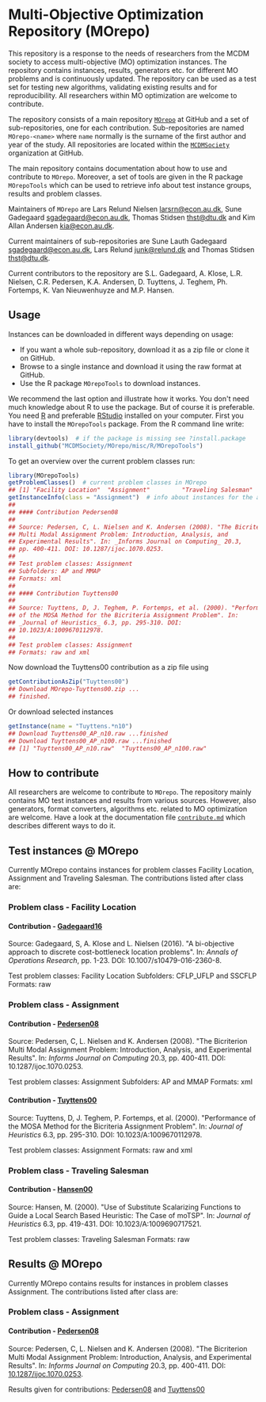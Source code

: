 
Multi-Objective Optimization Repository (MOrepo)
================================================

This repository is a response to the needs of researchers from the MCDM society to access multi-objective (MO) optimization instances. The repository contains instances, results, generators etc. for different MO problems and is continuously updated. The repository can be used as a test set for testing new algorithms, validating existing results and for reproducibility. All researchers within MO optimization are welcome to contribute.

The repository consists of a main repository [`MOrepo`](https://github.com/MCDMSociety/MOrepo) at GitHub and a set of sub-repositories, one for each contribution. Sub-repositories are named `MOrepo-<name>` where `name` normally is the surname of the first author and year of the study. All repositories are located within the [`MCDMSociety`](https://github.com/MCDMSociety/) organization at GitHub.

The main repository contains documentation about how to use and contribute to `MOrepo`. Moreover, a set of tools are given in the R package `MOrepoTools` which can be used to retrieve info about test instance groups, results and problem classes.

Maintainers of `MOrepo` are Lars Relund Nielsen <larsrn@econ.au.dk>, Sune Gadegaard <sgadegaard@econ.au.dk>, Thomas Stidsen <thst@dtu.dk> and Kim Allan Andersen <kia@econ.au.dk>.

Current maintainers of sub-repositories are Sune Lauth Gadegaard <sgadegaard@econ.au.dk>, Lars Relund <junk@relund.dk> and Thomas Stidsen <thst@dtu.dk>.

Current contributors to the repository are S.L. Gadegaard, A. Klose, L.R. Nielsen, C.R. Pedersen, K.A. Andersen, D. Tuyttens, J. Teghem, Ph. Fortemps, K. Van Nieuwenhuyze and M.P. Hansen.

Usage
-----

Instances can be downloaded in different ways depending on usage:

-   If you want a whole sub-repository, download it as a zip file or clone it on GitHub.
-   Browse to a single instance and download it using the raw format at GitHub.
-   Use the R package `MOrepoTools` to download instances.

We recommend the last option and illustrate how it works. You don't need much knowledge about R to use the package. But of course it is preferable. You need [R](https://www.r-project.org/) and preferable [RStudio](https://www.rstudio.com/) installed on your computer. First you have to install the `MOrepoTools` package. From the R command line write:

``` r
library(devtools)  # if the package is missing see ?install.package 
install_github("MCDMSociety/MOrepo/misc/R/MOrepoTools")
```

To get an overview over the current problem classes run:

``` r
library(MOrepoTools)
getProblemClasses()  # current problem classes in MOrepo
## [1] "Facility Location"  "Assignment"         "Traveling Salesman"
getInstanceInfo(class = "Assignment")  # info about instances for the assignment problem
## 
## #### Contribution Pedersen08
## 
## Source: Pedersen, C, L. Nielsen and K. Andersen (2008). "The Bicriterion
## Multi Modal Assignment Problem: Introduction, Analysis, and
## Experimental Results". In: _Informs Journal on Computing_ 20.3,
## pp. 400-411. DOI: 10.1287/ijoc.1070.0253.
## 
## Test problem classes: Assignment  
## Subfolders: AP and MMAP  
## Formats: xml  
## 
## #### Contribution Tuyttens00
## 
## Source: Tuyttens, D, J. Teghem, P. Fortemps, et al. (2000). "Performance
## of the MOSA Method for the Bicriteria Assignment Problem". In:
## _Journal of Heuristics_ 6.3, pp. 295-310. DOI:
## 10.1023/A:1009670112978.
## 
## Test problem classes: Assignment  
## Formats: raw and xml
```

Now download the Tuyttens00 contribution as a zip file using

``` r
getContributionAsZip("Tuyttens00")
## Download MOrepo-Tuyttens00.zip ...
## finished.
```

Or download selected instances

``` r
getInstance(name = "Tuyttens.*n10")
## Download Tuyttens00_AP_n10.raw ...finished
## Download Tuyttens00_AP_n100.raw ...finished
## [1] "Tuyttens00_AP_n10.raw"  "Tuyttens00_AP_n100.raw"
```

How to contribute
-----------------

All researchers are welcome to contribute to `MOrepo`. The repository mainly contains MO test instances and results from various sources. However, also generators, format converters, algorithms etc. related to MO optimization are welcome. Have a look at the documentation file [`contribute.md`](contribute.md) which describes different ways to do it.

Test instances @ MOrepo
-----------------------

Currently MOrepo contains instances for problem classes Facility Location, Assignment and Traveling Salesman. The contributions listed after class are:

### Problem class - Facility Location

#### Contribution - [Gadegaard16](https://github.com/MCDMSociety/MOrepo-Gadegaard16)

Source: Gadegaard, S, A. Klose and L. Nielsen (2016). "A bi-objective approach to discrete cost-bottleneck location problems". In: *Annals of Operations Research*, pp. 1-23. DOI: 10.1007/s10479-016-2360-8.

Test problem classes: Facility Location
Subfolders: CFLP\_UFLP and SSCFLP
Formats: raw

### Problem class - Assignment

#### Contribution - [Pedersen08](https://github.com/MCDMSociety/MOrepo-Pedersen08)

Source: Pedersen, C, L. Nielsen and K. Andersen (2008). "The Bicriterion Multi Modal Assignment Problem: Introduction, Analysis, and Experimental Results". In: *Informs Journal on Computing* 20.3, pp. 400-411. DOI: 10.1287/ijoc.1070.0253.

Test problem classes: Assignment
Subfolders: AP and MMAP
Formats: xml

#### Contribution - [Tuyttens00](https://github.com/MCDMSociety/MOrepo-Tuyttens00)

Source: Tuyttens, D, J. Teghem, P. Fortemps, et al. (2000). "Performance of the MOSA Method for the Bicriteria Assignment Problem". In: *Journal of Heuristics* 6.3, pp. 295-310. DOI: 10.1023/A:1009670112978.

Test problem classes: Assignment
Formats: raw and xml

### Problem class - Traveling Salesman

#### Contribution - [Hansen00](https://github.com/MCDMSociety/MOrepo-Hansen00)

Source: Hansen, M. (2000). "Use of Substitute Scalarizing Functions to Guide a Local Search Based Heuristic: The Case of moTSP". In: *Journal of Heuristics* 6.3, pp. 419-431. DOI: 10.1023/A:1009690717521.

Test problem classes: Traveling Salesman
Formats: raw

Results @ MOrepo
----------------

Currently MOrepo contains results for instances in problem classes Assignment. The contributions listed after class are:

### Problem class - Assignment

#### Contribution - [Pedersen08](https://github.com/MCDMSociety/MOrepo-Pedersen08)

Source: Pedersen, C, L. Nielsen and K. Andersen (2008). "The Bicriterion Multi Modal Assignment Problem: Introduction, Analysis, and Experimental Results". In: *Informs Journal on Computing* 20.3, pp. 400-411. DOI: [10.1287/ijoc.1070.0253](http://dx.doi.org/10.1287/ijoc.1070.0253).

Results given for contributions: [Pedersen08](https://github.com/MCDMSociety/MOrepo-Pedersen08) and [Tuyttens00](https://github.com/MCDMSociety/MOrepo-Tuyttens00)
